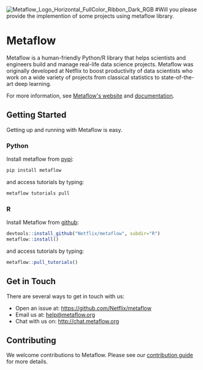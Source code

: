 ![Metaflow_Logo_Horizontal_FullColor_Ribbon_Dark_RGB](https://user-images.githubusercontent.com/763451/89453116-96a57e00-d713-11ea-9fa6-82b29d4d6eff.png)
#Will you please provide the implemention of some projects using metaflow library.

# Metaflow

Metaflow is a human-friendly Python/R library that helps scientists and engineers build and manage real-life data science projects. Metaflow was originally developed at Netflix to boost productivity of data scientists who work on a wide variety of projects from classical statistics to state-of-the-art deep learning.

For more information, see [Metaflow's website](https://metaflow.org) and [documentation](https://docs.metaflow.org).

## Getting Started

Getting up and running with Metaflow is easy. 

### Python
Install metaflow from [pypi](https://pypi.org/project/metaflow/):

```sh
pip install metaflow
```

and access tutorials by typing:

```sh
metaflow tutorials pull
```

### R

Install Metaflow from [github](https://github.com/Netflix/metaflow/tree/master/R):

```R
devtools::install_github("Netflix/metaflow", subdir="R")
metaflow::install()
```

and access tutorials by typing:

```R
metaflow::pull_tutorials()
```

## Get in Touch
There are several ways to get in touch with us:

* Open an issue at: https://github.com/Netflix/metaflow 
* Email us at: help@metaflow.org
* Chat with us on: http://chat.metaflow.org 

## Contributing
We welcome contributions to Metaflow. Please see our [contribution guide](https://docs.metaflow.org/introduction/contributing-to-metaflow) for more details.
